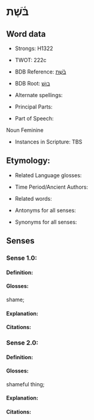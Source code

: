 # בֹּ֫שֶׁת

<!-- Status: S2="NeedsEdits" -->
<!-- Lexica used for edits:   -->

## Word data

* Strongs: H1322

* TWOT: 222c

* BDB Reference: [בֹּ֫שֶׁת](rc://en/bdb/dict/b.ax.ad)

* BDB Root: [בושׁ](rc://en/bdb/dict/b.ax.aa)

* Alternate spellings:

* Principal Parts:

* Part of Speech:

Noun Feminine

* Instances in Scripture: TBS

## Etymology:

* Related Language glosses:

* Time Period/Ancient Authors:

* Related words:

* Antonyms for all senses:

* Synonyms for all senses:

## Senses

### Sense 1.0:

#### Definition:

#### Glosses:

shame; 

#### Explanation:

#### Citations:



### Sense 2.0:

#### Definition:

#### Glosses:

shameful thing; 

#### Explanation:

#### Citations:



